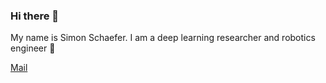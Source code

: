 ### Hi there 👋

My name is Simon Schaefer. I am a deep learning researcher and robotics engineer 🤖

[Mail](mailto:simon.k.schaefer@gmail.com)

